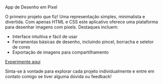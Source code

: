  App de Desenho em Pixel

O primeiro projeto que fiz! Uma representação simples, minimalista e divertida. Com apenas HTML e CSS este aplicativo oferece uma plataforma para desenhar imagens com pixels. Destaques incluem:

- Interface intuitiva e fácil de usar
- Ferramentas básicas de desenho, incluindo pincel, borracha e seletor de cores
- Exportação de imagens para compartilhamento

[Experimente aqui](https://vciolac.github.io/project-pixel-art/)

Sinta-se à vontade para explorar cada projeto individualmente e entre em contato comigo se tiver alguma dúvida ou feedback!
